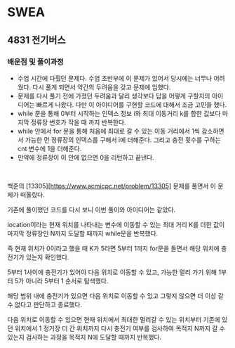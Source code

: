# SWEA

## 4831 전기버스

### 배운점 및 풀이과정

- 수업 시간에 다뤘던 문제다. 수업 초반부에 이 문제가 있어서 당시에는 너무나 어려웠다. 다시 풀게 되면서 약간의 두려움을 갖고 문제에 임했다.
- 문제를 다시 풀기 전에 가졌던 두려움과 달리 생각보다 답을 어떻게 구할지의 아이디어는 빠르게 나왔다. 다만 이 아이디어를 구현할 코드에 대해서 조금 고민을 했다.
- while 문을 통해 0부터 시작하는 인덱스 정보 i와 최대 이동거리 k를 합한 값보다 마지막 정류장 번호가 작을 때 까지 반복한다. 
- while 안에서 for 문을 통해 처음에 최대로 갈 수 있는 이동 거리에서 1씩 감소하면서 가능한 먼 정류장의 인덱스를 구해서 i에 더해준다. 그리고 충전 횟수를 구하는 cnt 변수에 1을 더해준다.
- 만약에 정류장이 이 안에 없으면 0을 리턴하고 끝낸다.

<br>

백준의 [13305][https://www.acmicpc.net/problem/13305] 문제를 풀면서 이 문제가 떠올랐다.

기존에 풀이했던 코드를 다시 보니 이번 풀이와 아이디어는 같았다.

location이라는 현재 위치를 나타내는 변수에 이동할 수 있는 최대 거리 K를 더한 값이 마지막 정류장인 N까지 도달할 때까지 while문을 반복했다. 

즉 현재 위치가 0이라고 했을 때 K가 5라면 5부터 1까지 for문을 돌면서 해당 위치에 충전기가 있는지 확인했다.

5부터 1사이에 충전기가 있어야 다음 위치로 이동할 수 있고, 가능한 멀리 가기 위해 1부터 5가 아니라 5부터 1 순서로 탐색했다.

해당 범위 내에 충전기가 있으면 다음 위치로 이동할 수 있고 그렇지 않으면 더 이상 갈 수 없다고 판단하고 종료했다.

다음 위치로 이동할 수 있으면 현재 위치에서 최대한 멀리갈 수 있는 위치부터 기존에 있던 위치에서 1 정거장 더 간 위치까지 다시 충전기 여부를 검사하여 목적지 N까지 갈 수 있는지 검사하는 과정을 목적지 N에 도달할 때까지 반복했다.

